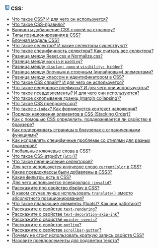 <h3>
  <img src="../assets/CSS.png" width="16" height="16" />
  <span>CSS:</span>
</h3>

- [Что такое CSS? И для чего он используется?](https://youtu.be/ycYp7CYOnO0?t=251)
- [Что такое CSS-правило?](https://youtu.be/CjdCxxqObaM?t=228)
- [Варианты добавление CSS стилей на страницу?](https://youtu.be/ycYp7CYOnO0?t=277)
- [Типы позиционирования в CSS?](https://youtu.be/ycYp7CYOnO0?t=321)
- [Блочная модель CSS?](https://youtu.be/ycYp7CYOnO0?t=410)
- [Что такое селектор? И какие селекторы существуют?](https://youtu.be/G7hLwudGWL4?t=282)
- [Что такое специфичность селектора? Как считать вес селектора?](https://youtu.be/G7hLwudGWL4?t=358)
- [Разница между Reset.css и Normalize.css?](https://youtu.be/G7hLwudGWL4?t=445)
- [Разница между `margin` и `padding`?](https://youtu.be/1eIRTdgzHtw?t=116)
- [Разница между `display: none` и `visibility: hidden`?](https://youtu.be/1eIRTdgzHtw?t=139)
- [Разница между блочным и строчным (инлайновым) элементами?](https://youtu.be/1eIRTdgzHtw?t=188)
- [Разница между классом и идентификатором в CSS?](https://youtu.be/CjdCxxqObaM?t=264)
- [Что такое CSS спрайт? И для чего он используется?](https://youtu.be/CjdCxxqObaM?t=330)
- [Что такое вендорные префиксы? И для чего они используются?](https://youtu.be/rlWgI7AvV18?t=234)
- [Что такое псевдоэлементы? И для чего они используются?](https://youtu.be/rlWgI7AvV18?t=355)
- [Что такое схлопывание границ (margin collapsing)?](https://youtu.be/kx3dR6ztICU?t=30)
- [Что такое CSS препроцессор?](https://youtu.be/kx3dR6ztICU?t=159)
- [Что такое `z-index`? Как формируется контекст наложения?](https://youtu.be/GZUy2i6QN7o?t=102)
- [Порядок наложения элементов в CSS (Stacking Order)?](https://youtu.be/GZUy2i6QN7o?t=204)
- [Как с помощью CSS определить, поддерживается ли свойство в браузере?](https://youtu.be/70VnuTXi4Wk?t=32)
- [Как поддерживать страницы в браузерах с ограниченными функциями?](https://youtu.be/70VnuTXi4Wk?t=75)
- [Как исправлять специфичные проблемы со стилями для разных браузеров?](https://youtu.be/70VnuTXi4Wk?t=122)
- [Глобальные ключевые слова в CSS?](https://youtu.be/VYQl2GhbCUs?t=224)
- [Что такое CSS-атрибут (`attr`)?](https://youtu.be/VYQl2GhbCUs?t=301)
- [Что такое перечисление селекторов?](https://youtu.be/VYQl2GhbCUs?t=336)
- [Для чего используется ключевое слово `currentColor` в CSS?](https://youtu.be/trriSYNrHw4?t=549)
- [Какие псевдоклассы были добавлены в CSS3?](https://youtu.be/trriSYNrHw4?t=592)
- [Какие фильтры есть в CSS?](https://youtu.be/trriSYNrHw4?t=662)
- [Для чего используется псевдокласс `:invalid`?](https://youtu.be/xIGp2FCxqj0?t=370)
- [Расскажите про свойство display в CSS?](https://youtu.be/xIGp2FCxqj0?t=436)
- [В каком случае лучше использовать `translate()` вместо абсолютного позиционирования?](https://youtu.be/xIGp2FCxqj0?t=543)
- [Что такое плавающие элементы (floats)? Как они работают?](https://youtu.be/xIGp2FCxqj0?t=610)
- [Расскажите о свойстве `text-rendering`?](https://youtu.be/nbWY5W-9OEo?t=35)
- [Расскажите о свойстве `text-decoration-skip-ink`?](https://youtu.be/nbWY5W-9OEo?t=156)
- [Расскажите о свойстве `pointer-events`?](https://youtu.be/J6CgOSKFOlw?t=336)
- [Расскажите о свойстве `outline`?](https://youtu.be/3NGkctg4lsE?t=498)
- [Расскажите о свойстве `scrollbar-gutter`?](https://youtu.be/DQ0BLu6rZYc?t=29)
- [Почему не стоит использовать краткую запись свойств CSS?](https://youtu.be/3NGkctg4lsE?t=404)
- [Назовите псевдоэлементы для подсветки текста?](https://youtu.be/3NGkctg4lsE?t=584)
